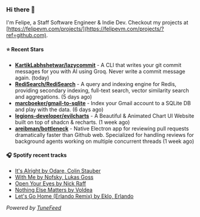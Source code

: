 ### Hi there 👋

I'm Felipe, a Staff Software Engineer & Indie Dev. Checkout my projects at [https://felipevm.com/projects/](https://felipevm.com/projects/?ref=github.com).

#### ⭐ Recent Stars
- **[KartikLabhshetwar/lazycommit](https://github.com/KartikLabhshetwar/lazycommit)** - A CLI that writes your git commit messages for you with AI using Groq. Never write a commit message again. (today)
- **[RediSearch/RediSearch](https://github.com/RediSearch/RediSearch)** - A query and indexing engine for Redis, providing secondary indexing, full-text search, vector similarity search and aggregations. (5 days ago)
- **[marcboeker/gmail-to-sqlite](https://github.com/marcboeker/gmail-to-sqlite)** - Index your Gmail account to a SQLite DB and play with the data. (6 days ago)
- **[legions-developer/evilcharts](https://github.com/legions-developer/evilcharts)** - A Beautiful &amp; Animated Chart UI Website built on top of shadcn &amp; recharts. (1 week ago)
- **[areibman/bottleneck](https://github.com/areibman/bottleneck)** - Native Electron app for reviewing pull requests dramatically faster than Github web. Specialized for handling reviews for background agents working on multiple concurrent threads (1 week ago)

#### 🎧 Spotify recent tracks
- [It&#39;s Alright by Odare, Colin Stauber](https://open.spotify.com/track/0RNFfXUyxmvTeutXktbL95)
- [With Me by Nofsky, Lukas Goss](https://open.spotify.com/track/2p2aR4DcQHTmhtvSyAUOtk)
- [Open Your Eyes by Nick Raff](https://open.spotify.com/track/3Ebt1WALSn914WYdfCKV4B)
- [Nothing Else Matters by Voldea](https://open.spotify.com/track/5rYV0llI5eRj1bQ0WF3yOC)
- [Let&#39;s Go Home (Erlando Remix) by Eklo, Erlando](https://open.spotify.com/track/74TcTabEAOFdGWsVzY20JB)

_Powered by [TuneFeed](https://tunefeed.app?ref=github.com)_
